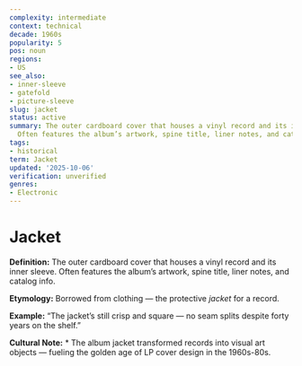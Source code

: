 ```yaml
---
complexity: intermediate
context: technical
decade: 1960s
popularity: 5
pos: noun
regions:
- US
see_also:
- inner-sleeve
- gatefold
- picture-sleeve
slug: jacket
status: active
summary: The outer cardboard cover that houses a vinyl record and its inner sleeve.
  Often features the album’s artwork, spine title, liner notes, and catalog info.
tags:
- historical
term: Jacket
updated: '2025-10-06'
verification: unverified
genres:
- Electronic
---
```


# Jacket

**Definition:** The outer cardboard cover that houses a vinyl record and its inner sleeve. Often features the album’s artwork, spine title, liner notes, and catalog info.

**Etymology:** Borrowed from clothing — the protective *jacket* for a record.

**Example:** “The jacket’s still crisp and square — no seam splits despite forty years on the shelf.”

**Cultural Note:** * The album jacket transformed records into visual art objects — fueling the golden age of LP cover design in the 1960s-80s.

